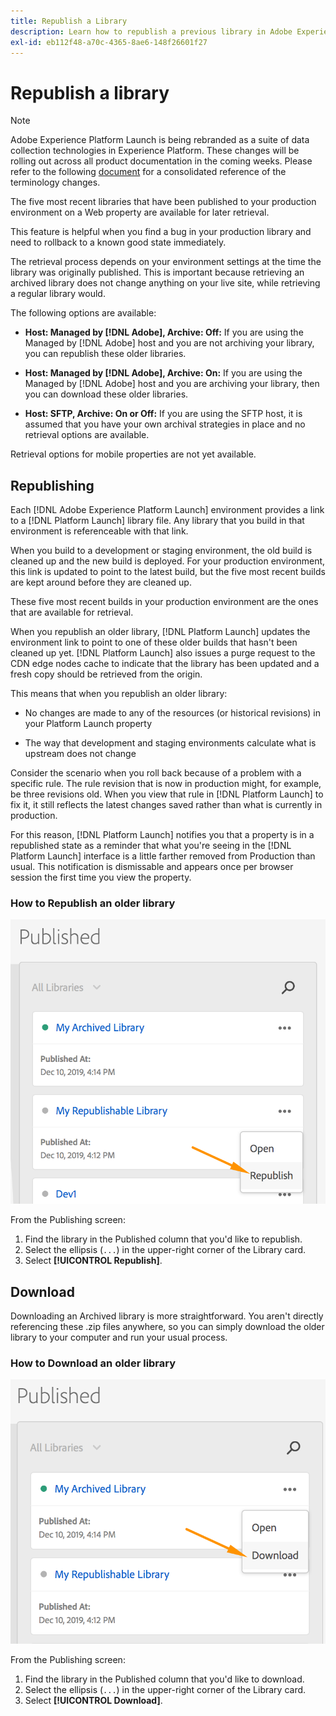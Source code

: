 ```yaml
---
title: Republish a Library
description: Learn how to republish a previous library in Adobe Experience Platform Launch.
exl-id: eb112f48-a70c-4365-8ae6-148f26601f27
---
```

# Republish a library

>[!NOTE]
>
>Adobe Experience Platform Launch is being rebranded as a suite of data collection technologies in Experience Platform. These changes will be rolling out across all product documentation in the coming weeks. Please refer to the following [document](../../launch-term-updates.md) for a consolidated reference of the terminology changes.

The five most recent libraries that have been published to your production environment on a Web property are available for later retrieval.  

This feature is helpful when you find a bug in your production library and need to rollback to a known good state immediately.

The retrieval process depends on your environment settings at the time the library was originally published. This is important because retrieving an archived library does not change anything on your live site, while retrieving a regular library would.

The following options are available:

* **Host: Managed by [!DNL Adobe], Archive: Off:** If you are using the Managed by [!DNL Adobe] host and you are not archiving your library, you can republish these older libraries.

* **Host: Managed by [!DNL Adobe], Archive: On:** If you are using the Managed by [!DNL Adobe] host and you are archiving your library, then you can download these older libraries.

* **Host: SFTP, Archive: On or Off:** If you are using the SFTP host, it is assumed that you have your own archival strategies in place and no retrieval options are available.

Retrieval options for mobile properties are not yet available.

## Republishing

Each [!DNL Adobe Experience Platform Launch] environment provides a link to a [!DNL Platform Launch] library file. Any library that you build in that environment is referenceable with that link.

When you build to a development or staging environment, the old build is cleaned up and the new build is deployed. For your production environment, this link is updated to point to the latest build, but the five most recent builds are kept around before they are cleaned up.

These five most recent builds in your production environment are the ones that are available for retrieval.

When you republish an older library, [!DNL Platform Launch] updates the environment link to point to one of these older builds that hasn't been cleaned up yet.  [!DNL Platform Launch] also issues a purge request to the CDN edge nodes cache to indicate that the library has been updated and a fresh copy should be retrieved from the origin.

This means that when you republish an older library:

* No changes are made to any of the resources (or historical revisions) in your Platform Launch property

* The way that development and staging environments calculate what is upstream does not change

Consider the scenario when you roll back because of a problem with a specific rule. The rule revision that is now in production might, for example, be three revisions old.  When you view that rule in [!DNL Platform Launch] to fix it, it still reflects the latest changes saved rather than what is currently in production.

For this reason, [!DNL Platform Launch] notifies you that a property is in a republished state as a reminder that what you're seeing in the [!DNL Platform Launch] interface is a little farther removed from Production than usual.  This notification is dismissable and appears once per browser session the first time you view the property.

### How to Republish an older library

![Republish a library](images/retrieve_republish.png)

From the Publishing screen:

1. Find the library in the Published column that you'd like to republish.
2. Select the ellipsis (`...`) in the upper-right corner of the Library card.
3. Select **[!UICONTROL Republish]**.

## Download

Downloading an Archived library is more straightforward.  You aren't directly referencing these .zip files anywhere, so you can simply download the older library to your computer and run your usual process.

### How to Download an older library

![Download a library](images/retrieve_download.png)

From the Publishing screen:

1. Find the library in the Published column that you'd like to download.
2. Select the ellipsis (`...`) in the upper-right corner of the Library card.
3. Select **[!UICONTROL Download]**.
